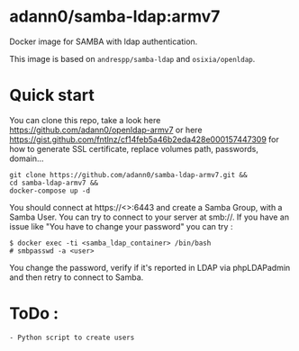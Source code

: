 adann0/samba-ldap:armv7
=======================

Docker image for SAMBA with ldap authentication.

This image is based on `andrespp/samba-ldap` and `osixia/openldap`.

# Quick start

You can clone this repo, take a look here https://github.com/adann0/openldap-armv7 or here https://gist.github.com/fntlnz/cf14feb5a46b2eda428e000157447309 for how to generate SSL certificate, replace volumes path, passwords, domain... 

	git clone https://github.com/adann0/samba-ldap-armv7.git &&
	cd samba-ldap-armv7 &&
	docker-compose up -d
	
You should connect at https://<<ip>>:6443 and create a Samba Group, with a Samba User. You can try to connect to your server at smb://<ip>. If you have an issue like "You have to change your password" you can try :

	$ docker exec -ti <samba_ldap_container> /bin/bash
	# smbpasswd -a <user>
	
You change the password, verify if it's reported in LDAP via phpLDAPadmin and then retry to connect to Samba.

# ToDo :

	- Python script to create users
